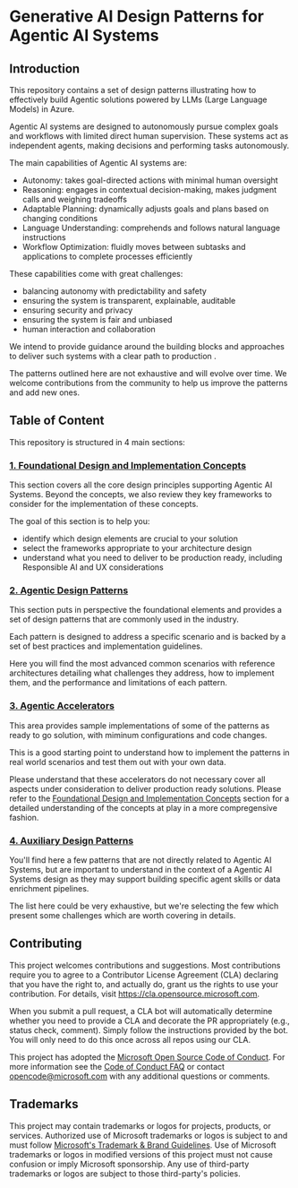 # Generative AI Design Patterns for Agentic AI Systems

## Introduction

This repository contains a set of design patterns illustrating how to effectively build Agentic solutions powered by LLMs (Large Language Models) in Azure.

Agentic AI systems are designed to autonomously pursue complex goals and workflows with limited direct human supervision. These systems act as independent agents, making decisions and performing tasks autonomously.

The main capabilities of Agentic AI systems are:
- Autonomy: takes goal-directed actions with minimal human oversight
- Reasoning: engages in contextual decision-making, makes judgment calls and weighing tradeoffs
- Adaptable Planning: dynamically adjusts goals and plans based on changing conditions
- Language Understanding: comprehends and follows natural language instructions
- Workflow Optimization: fluidly moves between subtasks and applications to complete processes efficiently

These capabilities come with great challenges:
- balancing autonomy with predictability and safety
- ensuring the system is transparent, explainable, auditable
- ensuring security and privacy
- ensuring the system is fair and unbiased
- human interaction and collaboration

We intend to provide guidance around the building blocks and approaches to deliver such systems with a clear path to production .

The patterns outlined here are not exhaustive and will evolve over time. We welcome contributions from the community to help us improve the patterns and add new ones.

## Table of Content

This repository is structured in 4 main sections:

### [1. Foundational Design and Implementation Concepts](1_foundational_concepts/README.md)

This section covers all the core design principles supporting Agentic AI Systems. Beyond the concepts, we also review they key frameworks to consider for the implementation of these concepts.

The goal of this section is to help you:
- identify which design elements are crucial to your solution
- select the frameworks appropriate to your architecture design
- understand what you need to deliver to be production ready, including Responsible AI and UX considerations

### [2. Agentic Design Patterns](2_design_patterns/README.md)

This section puts in perspective the foundational elements and provides a set of design patterns that are commonly used in the industry.

Each pattern is designed to address a specific scenario and is backed by a set of best practices and implementation guidelines.

Here you will find the most advanced common scenarios with reference architectures detailing what challenges they address, how to implement them, and the performance and limitations of each pattern.

### [3. Agentic Accelerators](3_accelerators/README.md)

This area provides sample implementations of some of the patterns as ready to go solution, with miminum configurations and code changes. 

This is a good starting point to understand how to implement the patterns in real world scenarios and test them out with your own data.

Please understand that these accelerators do not necessary cover all aspects under consideration to deliver production ready solutions. Please refer to the [Foundational Design and Implementation Concepts](1_foundational_concepts/README.md) section for a detailed understanding of the concepts at play in a more compregensive fashion.

### [4. Auxiliary Design Patterns](4_auxiliary_design_patterns/README.md)

You'll find here a few patterns that are not directly related to Agentic AI Systems, but are important to understand in the context of a Agentic AI Systems design as they may support building specific agent skills or data enrichment pipelines.

The list here could be very exhaustive, but we're selecting the few which present some challenges which are worth covering in details.


## Contributing

This project welcomes contributions and suggestions.  Most contributions require you to agree to a
Contributor License Agreement (CLA) declaring that you have the right to, and actually do, grant us
the rights to use your contribution. For details, visit https://cla.opensource.microsoft.com.

When you submit a pull request, a CLA bot will automatically determine whether you need to provide
a CLA and decorate the PR appropriately (e.g., status check, comment). Simply follow the instructions
provided by the bot. You will only need to do this once across all repos using our CLA.

This project has adopted the [Microsoft Open Source Code of Conduct](https://opensource.microsoft.com/codeofconduct/).
For more information see the [Code of Conduct FAQ](https://opensource.microsoft.com/codeofconduct/faq/) or
contact [opencode@microsoft.com](mailto:opencode@microsoft.com) with any additional questions or comments.

## Trademarks

This project may contain trademarks or logos for projects, products, or services. Authorized use of Microsoft 
trademarks or logos is subject to and must follow 
[Microsoft's Trademark & Brand Guidelines](https://www.microsoft.com/en-us/legal/intellectualproperty/trademarks/usage/general).
Use of Microsoft trademarks or logos in modified versions of this project must not cause confusion or imply Microsoft sponsorship.
Any use of third-party trademarks or logos are subject to those third-party's policies.
